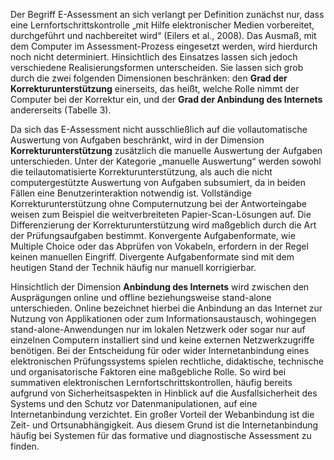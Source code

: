 Der Begriff E-Assessment an sich verlangt per Definition zunächst nur, dass eine Lernfortschrittskontrolle „mit Hilfe elektronischer Medien vorbereitet, durchgeführt und nachbereitet wird“ (Eilers et al., 2008). Das Ausmaß, mit dem Computer im Assessment-Prozess eingesetzt werden, wird hierdurch noch nicht determiniert. Hinsichtlich des Einsatzes lassen sich jedoch verschiedene Realisierungsformen unterscheiden. Sie lassen sich grob durch die zwei folgenden Dimensionen beschränken: den **Grad der Korrekturunterstützung** einerseits, das heißt, welche Rolle nimmt der Computer bei der Korrektur ein, und der **Grad der Anbindung des Internets** andererseits (Tabelle 3).

Da sich das E-Assessment nicht ausschließlich auf die vollautomatische Auswertung von Aufgaben beschränkt, wird in der Dimension **Korrekturunterstützung** zusätzlich die manuelle Auswertung der Aufgaben unterschieden. Unter der Kategorie „manuelle Auswertung“ werden sowohl die teilautomatisierte Korrekturunterstützung, als auch die nicht computergestützte Auswertung von Aufgaben subsumiert, da in beiden Fällen eine Benutzerinteraktion notwendig ist. Vollständige Korrekturunterstützung ohne Computernutzung bei der Antworteingabe weisen zum Beispiel die weitverbreiteten Papier-Scan-Lösungen auf. Die Differenzierung der Korrekturunterstützung wird maßgeblich durch die Art der Prüfungsaufgaben bestimmt. Konvergente Aufgabenformate, wie Multiple Choice oder das Abprüfen von Vokabeln, erfordern in der Regel keinen manuellen Eingriff. Divergente Aufgabenformate sind mit dem heutigen Stand der Technik häufig nur manuell korrigierbar.

Hinsichtlich der Dimension **Anbindung des Internets** wird zwischen den Ausprägungen online und offline beziehungsweise stand-alone unterschieden. Online bezeichnet hierbei die Anbindung an das Internet zur Nutzung von Applikationen oder zum Informationsaustausch, wohingegen stand-alone-Anwendungen nur im lokalen Netzwerk oder sogar nur auf einzelnen Computern installiert sind und keine externen Netzwerkzugriffe benötigen. Bei der Entscheidung für oder wider Internetanbindung eines elektronischen Prüfungssystems spielen rechtliche, didaktische, technische und organisatorische Faktoren eine maßgebliche Rolle. So wird bei summativen elektronischen Lernfortschrittskontrollen, häufig bereits aufgrund von Sicherheitsaspekten in Hinblick auf die Ausfallsicherheit des Systems und den Schutz vor Datenmanipulationen, auf eine Internetanbindung verzichtet. Ein großer Vorteil der Webanbindung ist die Zeit- und Ortsunabhängigkeit. Aus diesem Grund ist die Internetanbindung häufig bei Systemen für das formative und diagnostische Assessment zu finden.
